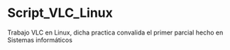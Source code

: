 # Script_VLC_Linux
Trabajo VLC en Linux, dicha practica convalida el primer parcial hecho en Sistemas informáticos
